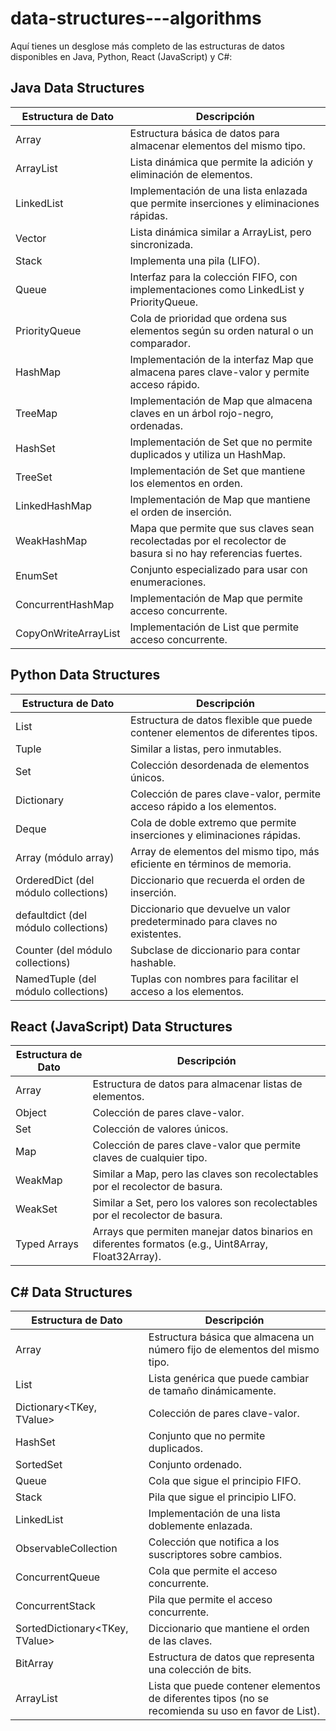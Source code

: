 # data-structures---algorithms

Aquí tienes un desglose más completo de las estructuras de datos disponibles en Java, Python, React (JavaScript) y C#:

## Java Data Structures

| Estructura de Dato | Descripción |
|---------------------|-------------|
| Array | Estructura básica de datos para almacenar elementos del mismo tipo. |
| ArrayList | Lista dinámica que permite la adición y eliminación de elementos. |
| LinkedList | Implementación de una lista enlazada que permite inserciones y eliminaciones rápidas. |
| Vector | Lista dinámica similar a ArrayList, pero sincronizada. |
| Stack | Implementa una pila (LIFO). |
| Queue | Interfaz para la colección FIFO, con implementaciones como LinkedList y PriorityQueue. |
| PriorityQueue | Cola de prioridad que ordena sus elementos según su orden natural o un comparador. |
| HashMap | Implementación de la interfaz Map que almacena pares clave-valor y permite acceso rápido. |
| TreeMap | Implementación de Map que almacena claves en un árbol rojo-negro, ordenadas. |
| HashSet | Implementación de Set que no permite duplicados y utiliza un HashMap. |
| TreeSet | Implementación de Set que mantiene los elementos en orden. |
| LinkedHashMap | Implementación de Map que mantiene el orden de inserción. |
| WeakHashMap | Mapa que permite que sus claves sean recolectadas por el recolector de basura si no hay referencias fuertes. |
| EnumSet | Conjunto especializado para usar con enumeraciones. |
| ConcurrentHashMap | Implementación de Map que permite acceso concurrente. |
| CopyOnWriteArrayList | Implementación de List que permite acceso concurrente. |

## Python Data Structures

| Estructura de Dato | Descripción |
|---------------------|-------------|
| List | Estructura de datos flexible que puede contener elementos de diferentes tipos. |
| Tuple | Similar a listas, pero inmutables. |
| Set | Colección desordenada de elementos únicos. |
| Dictionary | Colección de pares clave-valor, permite acceso rápido a los elementos. |
| Deque | Cola de doble extremo que permite inserciones y eliminaciones rápidas. |
| Array (módulo array) | Array de elementos del mismo tipo, más eficiente en términos de memoria. |
| OrderedDict (del módulo collections) | Diccionario que recuerda el orden de inserción. |
| defaultdict (del módulo collections) | Diccionario que devuelve un valor predeterminado para claves no existentes. |
| Counter (del módulo collections) | Subclase de diccionario para contar hashable. |
| NamedTuple (del módulo collections) | Tuplas con nombres para facilitar el acceso a los elementos. |

## React (JavaScript) Data Structures

| Estructura de Dato | Descripción |
|---------------------|-------------|
| Array | Estructura de datos para almacenar listas de elementos. |
| Object | Colección de pares clave-valor. |
| Set | Colección de valores únicos. |
| Map | Colección de pares clave-valor que permite claves de cualquier tipo. |
| WeakMap | Similar a Map, pero las claves son recolectables por el recolector de basura. |
| WeakSet | Similar a Set, pero los valores son recolectables por el recolector de basura. |
| Typed Arrays | Arrays que permiten manejar datos binarios en diferentes formatos (e.g., Uint8Array, Float32Array). |

## C# Data Structures

| Estructura de Dato | Descripción |
|---------------------|-------------|
| Array | Estructura básica que almacena un número fijo de elementos del mismo tipo. |
| List<T> | Lista genérica que puede cambiar de tamaño dinámicamente. |
| Dictionary<TKey, TValue> | Colección de pares clave-valor. |
| HashSet<T> | Conjunto que no permite duplicados. |
| SortedSet<T> | Conjunto ordenado. |
| Queue<T> | Cola que sigue el principio FIFO. |
| Stack<T> | Pila que sigue el principio LIFO. |
| LinkedList<T> | Implementación de una lista doblemente enlazada. |
| ObservableCollection<T> | Colección que notifica a los suscriptores sobre cambios. |
| ConcurrentQueue<T> | Cola que permite el acceso concurrente. |
| ConcurrentStack<T> | Pila que permite el acceso concurrente. |
| SortedDictionary<TKey, TValue> | Diccionario que mantiene el orden de las claves. |
| BitArray | Estructura de datos que representa una colección de bits. |
| ArrayList | Lista que puede contener elementos de diferentes tipos (no se recomienda su uso en favor de List<T>). |
